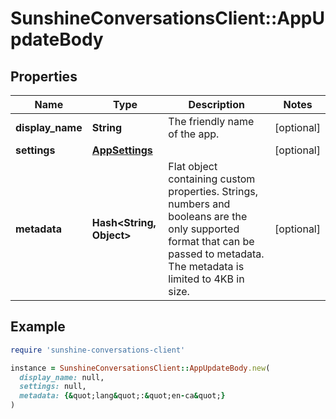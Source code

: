 # SunshineConversationsClient::AppUpdateBody

## Properties

| Name | Type | Description | Notes |
| ---- | ---- | ----------- | ----- |
| **display_name** | **String** | The friendly name of the app. | [optional] |
| **settings** | [**AppSettings**](AppSettings.md) |  | [optional] |
| **metadata** | **Hash&lt;String, Object&gt;** | Flat object containing custom properties. Strings, numbers and booleans  are the only supported format that can be passed to metadata. The metadata is limited to 4KB in size.  | [optional] |

## Example

```ruby
require 'sunshine-conversations-client'

instance = SunshineConversationsClient::AppUpdateBody.new(
  display_name: null,
  settings: null,
  metadata: {&quot;lang&quot;:&quot;en-ca&quot;}
)
```

